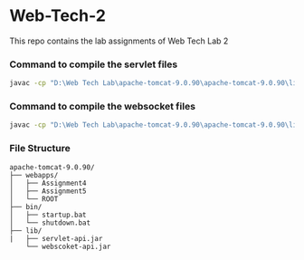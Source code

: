 # Web-Tech-2

This repo contains the lab assignments of Web Tech Lab 2

### Command to compile the servlet files

```bash
javac -cp "D:\Web Tech Lab\apache-tomcat-9.0.90\apache-tomcat-9.0.90\lib\servlet-api.jar" -d "D:\Web Tech Lab\apache-tomcat-9.0.90\apache-tomcat-9.0.90\webapps\Assignment16\WEB-INF\classes" HelloWorldServlet.java

```

### Command to compile the websocket files

```bash
javac -cp "D:\Web Tech Lab\apache-tomcat-9.0.90\apache-tomcat-9.0.90\lib\websocket-api.jar" -d "D:\Web Tech Lab\apache-tomcat-9.0.90\apache-tomcat-9.0.90\webapps\Assignment17\WEB-INF\classes" ChatServer.java
```

### File Structure

```
apache-tomcat-9.0.90/
├── webapps/
│   ├── Assignment4
│   ├── Assignment5
│   └── ROOT
├── bin/
│   ├── startup.bat
│   └── shutdown.bat
├── lib/
|   ├── servlet-api.jar
    └── webscoket-api.jar
```